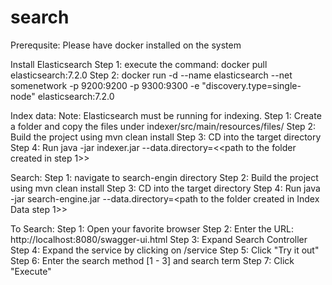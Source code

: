 # search

Prerequsite: Please have docker installed on the system

Install Elasticsearch
Step 1: execute the command: docker pull elasticsearch:7.2.0
Step 2:  docker run -d --name elasticsearch --net somenetwork -p 9200:9200 -p 9300:9300 -e "discovery.type=single-node" elasticsearch:7.2.0


Index data:
Note: Elasticsearch must be running for indexing.
Step 1: Create a folder and copy the files under indexer/src/main/resources/files/
Step 2: Build the project using mvn clean install
Step 3: CD into the target directory
Step 4: Run java -jar indexer.jar --data.directory=<<path to the folder created in step 1>>


Search:
Step 1: navigate to search-engin directory
Step 2: Build the project using mvn clean install
Step 3: CD into the target directory
Step 4: Run java -jar search-engine.jar --data.directory=<path to the folder created in Index Data step 1>>

To Search:
Step 1: Open your favorite browser
Step 2: Enter the URL: http://localhost:8080/swagger-ui.html
Step 3: Expand Search Controller
Step 4: Expand the service by clicking on /service
Step 5: Click "Try it out"
Step 6: Enter the search method  [1 - 3] and search term
Step 7: Click "Execute"
